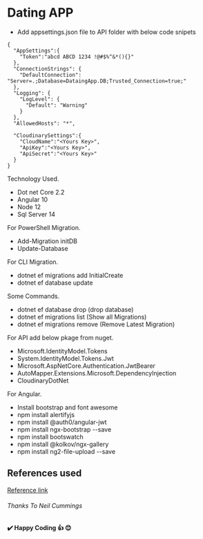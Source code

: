 
# Dating APP

- Add appsettings.json file to API folder with below code snipets
```
{
  "AppSettings":{
    "Token":"abcd ABCD 1234 !@#$%^&*(){}"
  },
  "ConnectionStrings": {
    "DefaultConnection": "Server=.;Database=DataingApp.DB;Trusted_Connection=true;"
  },
  "Logging": {
    "LogLevel": {
      "Default": "Warning"
    }
  },
  "AllowedHosts": "*",

  "CloudinarySettings":{
    "CloudName":"<Yours Key>",
    "ApiKey":"<Yours Key>",
    "ApiSecret":"<Yours Key>"
  }
}
```

Technology Used.
  - Dot net Core 2.2
  - Angular 10
  - Node 12
  - Sql Server 14

For PowerShell Migration.
  - Add-Migration initDB
  - Update-Database
  
For CLI Migration.
  - dotnet ef migrations add InitialCreate
  - dotnet ef database update

Some Commands.
  - dotnet ef database drop (drop database)
  - dotnet ef migrations list (Show all Migrations)
  - dotnet ef migrations  remove (Remove Latest Migration)
  

For API add below pkage from nuget.
  - Microsoft.IdentityModel.Tokens
  - System.IdentityModel.Tokens.Jwt
  - Microsoft.AspNetCore.Authentication.JwtBearer
  - AutoMapper.Extensions.Microsoft.DependencyInjection
  - CloudinaryDotNet 

For Angular.
  - Install bootstrap and font awesome
  - npm install alertifyjs
  - npm install @auth0/angular-jwt
  - npm install ngx-bootstrap --save
  - npm install bootswatch
  - npm install @kolkov/ngx-gallery
  - npm install ng2-file-upload --save

## References used 

[Reference link](https://www.udemy.com/share/101Wh2/)

###### Thanks To Neil Cummings

**✔️ Happy Coding 👍 😊**


